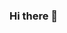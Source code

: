 ### Hi there 👋

<!--
**AbdelrahmanElayashy/AbdelrahmanElayashy** is a ✨ _special_ ✨ repository because its `README.md` (this file) appears on your GitHub profile.

Here are some ideas to get you started:

- 🔭 I’m currently working on KIT
- 💬 Ask me about ...
- 📫 How to reach me: here

[![Anurag's GitHub stats](https://github-readme-stats.vercel.app/api?username=AbdelrahmanElayashy)](https://github.com/anuraghazra/github-readme-stats)

-->
